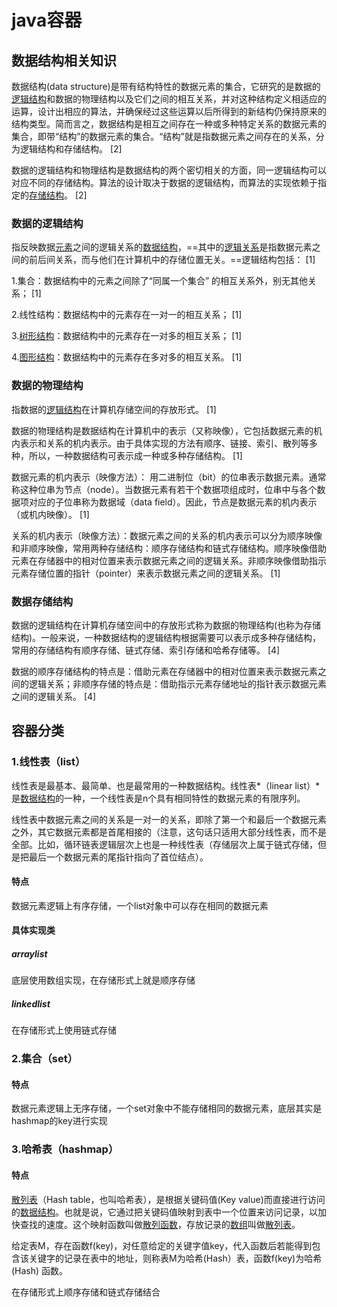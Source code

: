 # java容器





## 数据结构相关知识

数据结构(data structure)是带有结构特性的数据元素的集合，它研究的是数据的[逻辑结构](https://baike.baidu.com/item/逻辑结构/9663235)和数据的物理结构以及它们之间的相互关系，并对这种结构定义相适应的运算，设计出相应的算法，并确保经过这些运算以后所得到的新结构仍保持原来的结构类型。简而言之，数据结构是相互之间存在一种或多种特定关系的数据元素的集合，即带“结构”的数据元素的集合。“结构”就是指数据元素之间存在的关系，分为逻辑结构和存储结构。 [2] 

数据的逻辑结构和物理结构是数据结构的两个密切相关的方面，同一逻辑结构可以对应不同的存储结构。算法的设计取决于数据的逻辑结构，而算法的实现依赖于指定的[存储结构](https://baike.baidu.com/item/存储结构/350782)。 [2]



### 数据的逻辑结构

指反映数据[元素](https://baike.baidu.com/item/元素)之间的逻辑关系的[数据结构](https://baike.baidu.com/item/数据结构)，==其中的[逻辑关系](https://baike.baidu.com/item/逻辑关系)是指数据元素之间的前后间关系，而与他们在计算机中的存储位置无关。==逻辑结构包括： [1] 

1.集合：数据结构中的元素之间除了“同属一个集合” 的相互关系外，别无其他关系； [1] 

2.线性结构：数据结构中的元素存在一对一的相互关系； [1] 

3.[树形结构](https://baike.baidu.com/item/树形结构)：数据结构中的元素存在一对多的相互关系； [1] 

4.[图形结构](https://baike.baidu.com/item/图形结构)：数据结构中的元素存在多对多的相互关系。 [1] 

### 数据的物理结构

指数据的[逻辑结构](https://baike.baidu.com/item/逻辑结构)在计算机存储空间的存放形式。 [1] 

数据的物理结构是数据结构在计算机中的表示（又称映像），它包括数据元素的机内表示和关系的机内表示。由于具体实现的方法有顺序、链接、索引、散列等多种，所以，一种数据结构可表示成一种或多种存储结构。 [1] 

数据元素的机内表示（映像方法）： 用二进制位（bit）的位串表示数据元素。通常称这种位串为节点（node）。当数据元素有若干个数据项组成时，位串中与各个数据项对应的子位串称为数据域（data field）。因此，节点是数据元素的机内表示（或机内映像）。 [1] 

关系的机内表示（映像方法）：数据元素之间的关系的机内表示可以分为顺序映像和非顺序映像，常用两种存储结构：顺序存储结构和链式存储结构。顺序映像借助元素在存储器中的相对位置来表示数据元素之间的逻辑关系。非顺序映像借助指示元素存储位置的指针（pointer）来表示数据元素之间的逻辑关系。 [1] 

### 数据存储结构

数据的逻辑结构在计算机存储空间中的存放形式称为数据的物理结构(也称为存储结构)。一般来说，一种数据结构的逻辑结构根据需要可以表示成多种存储结构，常用的存储结构有顺序存储、链式存储、索引存储和哈希存储等。 [4] 

数据的顺序存储结构的特点是：借助元素在存储器中的相对位置来表示数据元素之间的逻辑关系；非顺序存储的特点是：借助指示元素存储地址的指针表示数据元素之间的逻辑关系。 [4]







## 容器分类

### 1.线性表（list）

线性表是最基本、最简单、也是最常用的一种数据结构。线性表*（linear list）*是[数据结构](https://baike.baidu.com/item/数据结构/1450)的一种，一个线性表是n个具有相同特性的数据元素的有限序列。

线性表中数据元素之间的关系是一对一的关系，即除了第一个和最后一个数据元素之外，其它数据元素都是首尾相接的（注意，这句话只适用大部分线性表，而不是全部。比如，循环链表逻辑层次上也是一种线性表（存储层次上属于链式存储，但是把最后一个数据元素的尾指针指向了首位结点）。



#### 特点

数据元素逻辑上有序存储，一个list对象中可以存在相同的数据元素



#### 具体实现类

##### arraylist

 底层使用数组实现，在存储形式上就是顺序存储



##### linkedlist

在存储形式上使用链式存储





### 2.集合（set）

#### 特点

数据元素逻辑上无序存储，一个set对象中不能存储相同的数据元素，底层其实是hashmap的key进行实现





### 3.哈希表（hashmap）

#### 特点

[散列表](https://baike.baidu.com/item/散列表/10027933)（Hash table，也叫哈希表），是根据关键码值(Key value)而直接进行访问的[数据结构](https://baike.baidu.com/item/数据结构/1450)。也就是说，它通过把关键码值映射到表中一个位置来访问记录，以加快查找的速度。这个映射函数叫做[散列函数](https://baike.baidu.com/item/散列函数/2366288)，存放记录的[数组](https://baike.baidu.com/item/数组/3794097)叫做[散列表](https://baike.baidu.com/item/散列表/10027933)。

给定表M，存在函数f(key)，对任意给定的关键字值key，代入函数后若能得到包含该关键字的记录在表中的地址，则称表M为哈希(Hash）表，函数f(key)为哈希(Hash) 函数。

在存储形式上顺序存储和链式存储结合